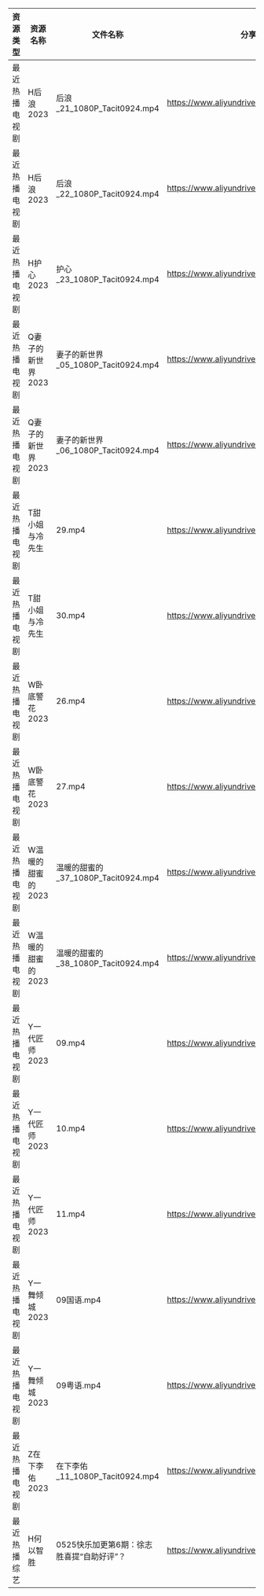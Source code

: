 | 资源类型    | 资源名称        | 文件名称                          | 分享链接                                      | 更新时间       |
| ------- | ----------- | ----------------------------- | ----------------------------------------- | ---------- |
| 最近热播电视剧 | H后浪2023     | 后浪_21_1080P_Tacit0924.mp4     | https://www.aliyundrive.com/s/Ez3GKYEjsy9 | 2023-05-26 |
| 最近热播电视剧 | H后浪2023     | 后浪_22_1080P_Tacit0924.mp4     | https://www.aliyundrive.com/s/Ez3GKYEjsy9 | 2023-05-26 |
| 最近热播电视剧 | H护心2023     | 护心_23_1080P_Tacit0924.mp4     | https://www.aliyundrive.com/s/9HkxgS4UCNB | 2023-05-26 |
| 最近热播电视剧 | Q妻子的新世界2023 | 妻子的新世界_05_1080P_Tacit0924.mp4 | https://www.aliyundrive.com/s/yCcfBeKwfU5 | 2023-05-26 |
| 最近热播电视剧 | Q妻子的新世界2023 | 妻子的新世界_06_1080P_Tacit0924.mp4 | https://www.aliyundrive.com/s/yCcfBeKwfU5 | 2023-05-26 |
| 最近热播电视剧 | T甜小姐与冷先生    | 29.mp4                        | https://www.aliyundrive.com/s/2nMQp859Cmw | 2023-05-26 |
| 最近热播电视剧 | T甜小姐与冷先生    | 30.mp4                        | https://www.aliyundrive.com/s/2nMQp859Cmw | 2023-05-26 |
| 最近热播电视剧 | W卧底警花2023   | 26.mp4                        | https://www.aliyundrive.com/s/AyAZwmJfSyh | 2023-05-26 |
| 最近热播电视剧 | W卧底警花2023   | 27.mp4                        | https://www.aliyundrive.com/s/AyAZwmJfSyh | 2023-05-26 |
| 最近热播电视剧 | W温暖的甜蜜的2023 | 温暖的甜蜜的_37_1080P_Tacit0924.mp4 | https://www.aliyundrive.com/s/AbrVeKZb7cA | 2023-05-26 |
| 最近热播电视剧 | W温暖的甜蜜的2023 | 温暖的甜蜜的_38_1080P_Tacit0924.mp4 | https://www.aliyundrive.com/s/AbrVeKZb7cA | 2023-05-26 |
| 最近热播电视剧 | Y一代匠师2023   | 09.mp4                        | https://www.aliyundrive.com/s/CPda8kkU7Vh | 2023-05-26 |
| 最近热播电视剧 | Y一代匠师2023   | 10.mp4                        | https://www.aliyundrive.com/s/CPda8kkU7Vh | 2023-05-26 |
| 最近热播电视剧 | Y一代匠师2023   | 11.mp4                        | https://www.aliyundrive.com/s/CPda8kkU7Vh | 2023-05-26 |
| 最近热播电视剧 | Y一舞倾城2023   | 09国语.mp4                      | https://www.aliyundrive.com/s/rJHcZFVa1Tf | 2023-05-26 |
| 最近热播电视剧 | Y一舞倾城2023   | 09粤语.mp4                      | https://www.aliyundrive.com/s/rJHcZFVa1Tf | 2023-05-26 |
| 最近热播电视剧 | Z在下李佑2023   | 在下李佑_11_1080P_Tacit0924.mp4   | https://www.aliyundrive.com/s/XDyqjGPExFg | 2023-05-26 |
| 最近热播综艺  | H何以智胜       | 0525快乐加更第6期：徐志胜喜提“自助好评”？      | https://www.aliyundrive.com/s/yKEAMompzvW | 2023-05-26 |
